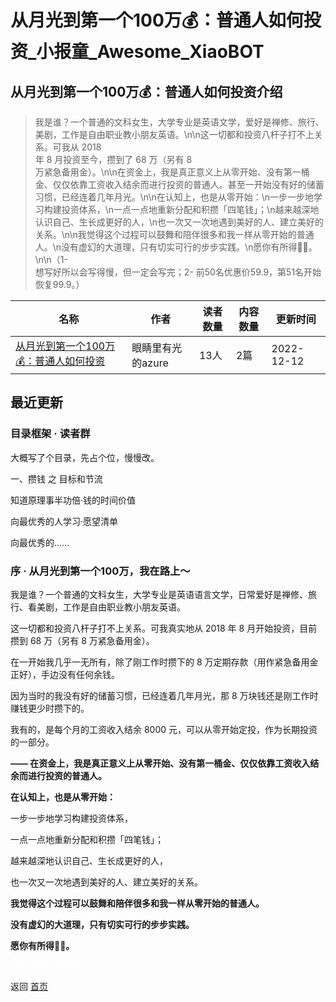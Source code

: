 # 从月光到第一个100万💰：普通人如何投资_小报童_Awesome_XiaoBOT

## 从月光到第一个100万💰：普通人如何投资介绍
> 我是谁？一个普通的文科女生，大学专业是英语文学，爱好是禅修、旅行、美剧，工作是自由职业教小朋友英语。\n\n这一切都和投资八杆子打不上关系。可我从 2018  
年 8 月投资至今，攒到了 68 万（另有 8  
万紧急备用金）。\n\n在资金上，我是真正意义上从零开始、没有第一桶金、仅仅依靠工资收入结余而进行投资的普通人。甚至一开始没有好的储蓄习惯，已经连着几年月光。\n\n在认知上，也是从零开始：\n一步一步地学习构建投资体系，\n一点一点地重新分配和积攒「四笔钱」；\n越来越深地认识自己、生长成更好的人，\n也一次又一次地遇到美好的人、建立美好的关系。\n\n我觉得这个过程可以鼓舞和陪伴很多和我一样从零开始的普通人。\n没有虚幻的大道理，只有切实可行的步步实践。\n愿你有所得🦄️🍭。\n\n（1-  
想写好所以会写得慢，但一定会写完；2- 前50名优惠价59.9，第51名开始恢复99.9。）  
  


|名称|作者|读者数量|内容数量|更新时间|
|---|---|---|---|---|
|[从月光到第一个100万💰：普通人如何投资](https://xiaobot.net/p/100millionFIRE?refer=9c3f1c95-a052-465a-9902-f6d75080262a)|眼睛里有光的azure|13人|2篇|2022-12-12|

## 最近更新
### 目录框架 · 读者群

大概写了个目录，先占个位，慢慢改。

一、攒钱 之 目标和节流

知道原理事半功倍·钱的时间价值

向最优秀的人学习·愿望清单

向最优秀的......

### 序 · 从月光到第一个100万，我在路上～

我是谁？一个普通的文科女生，大学专业是英语语言文学，日常爱好是禅修、旅行、看美剧，工作是自由职业教小朋友英语。

这一切都和投资八杆子打不上关系。可我真实地从 2018 年 8 月开始投资，目前攒到 68 万（另有 8 万紧急备用金）。

在一开始我几乎一无所有，除了刚工作时攒下的 8 万定期存款（用作紧急备用金正好），手边没有任何余钱。

因为当时的我没有好的储蓄习惯，已经连着几年月光，那 8 万块钱还是刚工作时赚钱更少时攒下的。

我有的，是每个月的工资收入结余 8000 元，可以从零开始定投，作为长期投资的一部分。

**—— 在资金上，我是真正意义上从零开始、没有第一桶金、仅仅依靠工资收入结余而进行投资的普通人。**

**在认知上，也是从零开始：**

一步一步地学习构建投资体系，

一点一点地重新分配和积攒「四笔钱」；

越来越深地认识自己、生长成更好的人，

也一次又一次地遇到美好的人、建立美好的关系。

**我觉得这个过程可以鼓舞和陪伴很多和我一样从零开始的普通人。**

**没有虚幻的大道理，只有切实可行的步步实践。**

**愿你有所得🦄️🍭。**


<a href="https://github.com/Reno9527/awesome-xiaobot" style="color: white; text-decoration: none;">awesome-xiaobot</a>

返回 [首页](../README.md)

